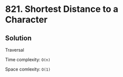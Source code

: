 # 821. Shortest Distance to a Character

## Solution

Traversal

Time complexity: `O(n)`

Space comlexity: `O(1)`
